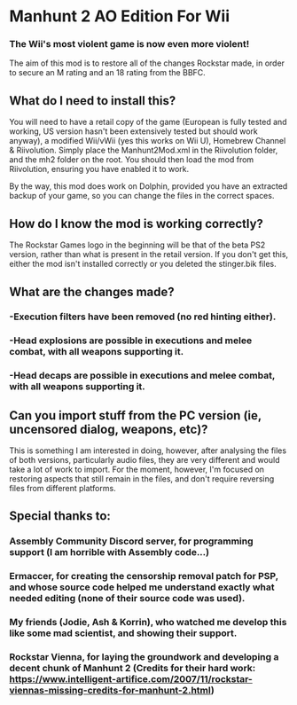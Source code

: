 # Manhunt 2 AO Edition For Wii
### The Wii's most violent game is now even more violent!
The aim of this mod is to restore all of the changes Rockstar made, in order to secure an M rating and an 18 rating from the BBFC. 

## What do I need to install this?
You will need to have a retail copy of the game (European is fully tested and working, US version hasn't been extensively tested but should work anyway), a modified Wii/vWii (yes this works on Wii U), Homebrew Channel & Riivolution. 
Simply place the Manhunt2Mod.xml in the Riivolution folder, and the mh2 folder on the root. You should then load the mod from Riivolution, ensuring you have enabled it to work.

By the way, this mod does work on Dolphin, provided you have an extracted backup of your game, so you can change the files in the correct spaces.

## How do I know the mod is working correctly?
The Rockstar Games logo in the beginning will be that of the beta PS2 version, rather than what is present in the retail version. If you don't get this, either the mod isn't installed correctly or you deleted the stinger.bik files.

## What are the changes made?
### -Execution filters have been removed (no red hinting either).
### -Head explosions are possible in executions and melee combat, with all weapons supporting it.
### -Head decaps are possible in executions and melee combat, with all weapons supporting it.

## Can you import stuff from the PC version (ie, uncensored dialog, weapons, etc)?
This is something I am interested in doing, however, after analysing the files of both versions, particularly audio files, they are very different and would take a lot of work to import. For the moment, however, I'm focused on restoring aspects that still remain in the files, and don't require reversing files from different platforms.

## Special thanks to:
### Assembly Community Discord server, for programming support (I am horrible with Assembly code...)
### Ermaccer, for creating the censorship removal patch for PSP, and whose source code helped me understand exactly what needed editing (none of their source code was used).
### My friends (Jodie, Ash & Korrin), who watched me develop this like some mad scientist, and showing their support.
### Rockstar Vienna, for laying the groundwork and developing a decent chunk of Manhunt 2 (Credits for their hard work: https://www.intelligent-artifice.com/2007/11/rockstar-viennas-missing-credits-for-manhunt-2.html)
